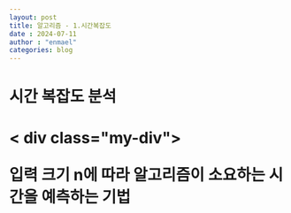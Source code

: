 ```yaml
---
layout: post
title: 알고리즘 - 1.시간복잡도
date : 2024-07-11
author : "enmael"
categories: blog
---
```


<head>
  <style>
        .my-div {
            /* CSS 속성들을 여기에 작성합니다 */
            background-color: #f0f0f0;
            padding: 20px;
            border: 1px solid #ccc;
        }
    </style>
</head>
<body>
  <h1> 시간 복잡도 분석<h1>
    < div class="my-div">
      <p>입력 크기 n에 따라 알고리즘이 소요하는 시간을 예측하는 기법</p>
    </div>
</body>




